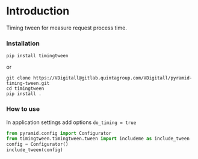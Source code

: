 # Introduction

Timing tween for measure request process time.

### Installation

```shell
pip install timingtween
```

or

```shell
git clone https://VDigitall@gitlab.quintagroup.com/VDigitall/pyramid-timing-tween.git
cd timingtween
pip install .
```

### How to use

In application settings add options `do_timing = true`

```python
from pyramid.config import Configurator
from timingtween.timingtween.tween import includeme as include_tween
config = Configurator()
include_tween(config)
```

